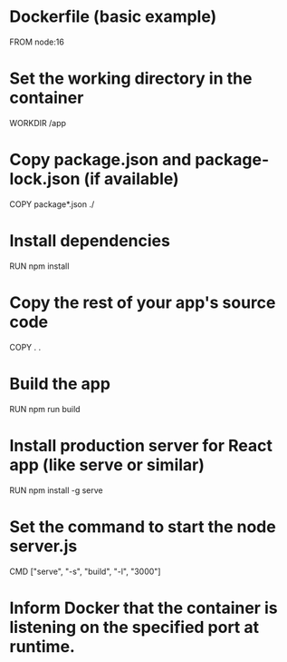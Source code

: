 # Dockerfile (basic example)
FROM node:16

# Set the working directory in the container
WORKDIR /app

# Copy package.json and package-lock.json (if available)
COPY package*.json ./

# Install dependencies
RUN npm install

# Copy the rest of your app's source code
COPY . .

# Build the app
RUN npm run build

# Install production server for React app (like serve or similar)
RUN npm install -g serve

# Set the command to start the node server.js
CMD ["serve", "-s", "build", "-l", "3000"]

# Inform Docker that the container is listening on the specified port at runtime.

